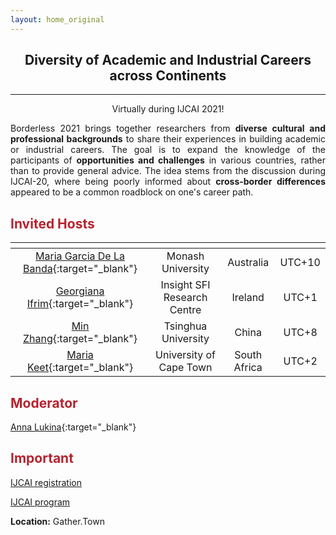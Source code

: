 ```yaml
---
layout: home_original
---
```


<div class="header">
	<h2>
	<center>Diversity of Academic and Industrial Careers across Continents</center>
	</h2>
	<hr class="small">
	<p><center>Virtually during IJCAI 2021!</center></p>
</div>

<style>
body {
text-align: justify}
</style>

Borderless 2021 brings together researchers from **diverse cultural and professional backgrounds** to share their experiences in building academic or industrial careers. The goal is to expand the knowledge of the participants of **opportunities and challenges** in various countries, rather than to provide general advice. The idea stems from the discussion during IJCAI-20, where being poorly informed about **cross-border differences** appeared to be a common roadblock on one's career path.

<div class="row">
<div class="col-md-9" markdown="1">

## <span style="color:#B8222E">Invited Hosts</span>

| <span class="text-nowrap"><i class="fa fa-id-badge fa-fw"></i> </span> |  <span class="text-nowrap"><i class="fa fa-university fa-fw"></i> </span> | <span class="text-nowrap"><i class="fa fa-map-marker fa-fw"></i> </span>| <span class="text-nowrap"><i class="fa fa-globe fa-fw"></i> </span> |
|:---------:|:----------:|:----------:|:----------:|
|[Maria Garcia De La Banda](https://research.monash.edu/en/persons/maria-garcia-de-la-banda){:target="_blank"} | Monash University | Australia | UTC+10 |
|[Georgiana Ifrim](https://www.insight-centre.org/our-team/georgiana-ifrim/){:target="_blank"} | Insight SFI Research Centre | Ireland | UTC+1 |
|[Min Zhang](http://www.thuir.cn/group/~mzhang/){:target="_blank"} | Tsinghua University | China | UTC+8 |
|[Maria Keet](http://www.meteck.org/){:target="_blank"} | University of Cape Town | South Africa | UTC+2 |

## <span style="color:#B8222E">Moderator</span>

[Anna Lukina](https://annalukina.com){:target="_blank"}

</div>
<div class="col-md-3" markdown="1">

## <span style="color:#B8222E">Important</span>

[IJCAI registration](https://ijcai-21.org/registration-information/)

[IJCAI program](https://ijcai-21.org/diversity-and-inclusion-events/)

**Location:** Gather.Town

</div>
</div>
